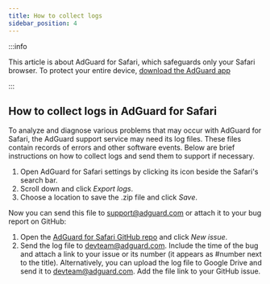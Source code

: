 ```yaml
---
title: How to collect logs
sidebar_position: 4
---
```


:::info

This article is about AdGuard for Safari, which safeguards only your Safari browser. To protect your entire device, [download the AdGuard app](https://agrd.io/download-kb-adblock)

:::

## How to collect logs in AdGuard for Safari

To analyze and diagnose various problems that may occur with AdGuard for Safari, the AdGuard support service may need its log files. These files contain records of errors and other software events. Below are brief instructions on how to collect logs and send them to support if necessary.

 1. Open AdGuard for Safari settings by clicking its icon beside the Safari's search bar.
 2. Scroll down and click *Export logs*.
3. Choose a location to save the .zip file and click *Save*.

Now you can send this file to support@adguard.com or attach it to your bug report on GitHub:

 1. Open the [AdGuard for Safari GitHub repo](https://github.com/AdguardTeam/AdGuardForSafari/issues) and click *New issue*.
 2. Send the log file to devteam@adguard.com. Include the time of the bug and attach a link to your issue or its number (it appears as #number next to the title).
    Alternatively, you can upload the log file to Google Drive and send it to devteam@adguard.com. Add the file link to your GitHub issue.
